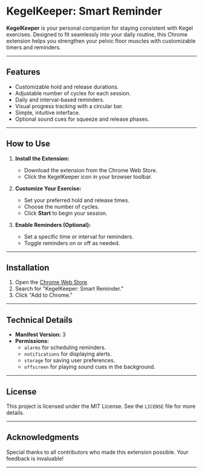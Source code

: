 # KegelKeeper: Smart Reminder

**KegelKeeper** is your personal companion for staying consistent with Kegel exercises. Designed to fit seamlessly into your daily routine, this Chrome extension helps you strengthen your pelvic floor muscles with customizable timers and reminders.

---

## Features

- Customizable hold and release durations.
- Adjustable number of cycles for each session.
- Daily and interval-based reminders.
- Visual progress tracking with a circular bar.
- Simple, intuitive interface.
- Optional sound cues for squeeze and release phases.

---

## How to Use

1. **Install the Extension:**

   - Download the extension from the Chrome Web Store.
   - Click the KegelKeeper icon in your browser toolbar.

2. **Customize Your Exercise:**

   - Set your preferred hold and release times.
   - Choose the number of cycles.
   - Click **Start** to begin your session.

3. **Enable Reminders (Optional):**
   - Set a specific time or interval for reminders.
   - Toggle reminders on or off as needed.

---

## Installation

1. Open the [Chrome Web Store](https://chrome.google.com/webstore).
2. Search for "KegelKeeper: Smart Reminder."
3. Click "Add to Chrome."

---

## Technical Details

- **Manifest Version:** 3
- **Permissions:**
  - `alarms` for scheduling reminders.
  - `notifications` for displaying alerts.
  - `storage` for saving user preferences.
  - `offscreen` for playing sound cues in the background.

---

## License

This project is licensed under the MIT License. See the `LICENSE` file for more details.

---

## Acknowledgments

Special thanks to all contributors who made this extension possible. Your feedback is invaluable!

---
